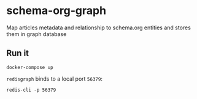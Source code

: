 # schema-org-graph
Map articles metadata and relationship to schema.org entities and stores them in graph database

## Run it

```
docker-compose up
```

`redisgraph` binds to a local port `56379`:

```
redis-cli -p 56379
```
